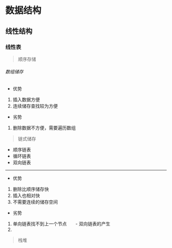 # 数据结构
## 线性结构

### 线性表

> 顺序存储

######  数组储存
- 优势
1. 插入数据方便
2. 连续储存查找较为方便
- 劣势
1. 删除数据不方便，需要遍历数组


> 链式储存
- 顺序链表
- 循环链表
- 双向链表
---
- 优势
1. 删除比顺序储存快
2. 插入也相对快
3. 不需要连续的储存空间
- 劣势
1. 单向链表找不到上一个节点&nbsp;&nbsp;&nbsp;&nbsp;&nbsp;&nbsp;&nbsp;- 双向链表的产生
2. 


> 栈堆


